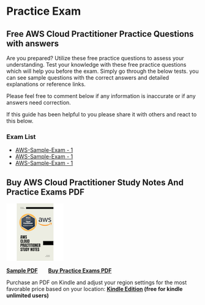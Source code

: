  # Practice Exam

## Free AWS Cloud Practitioner Practice Questions with answers

Are you prepared? Utilize these free practice questions to assess your understanding. Test your knowledge with these free practice questions which will help you before the exam. Simply go through the below tests. you can see sample questions with the correct answers and detailed explanations or reference links.

Please feel free to comment below if any information is inaccurate or if any answers need correction.

If this guide has been helpful to you please share it with others and react to this below.

### Exam List

- [AWS-Sample-Exam - 1](./AWS-Sample-Exam-1.md)
- [AWS-Sample-Exam - 1](./AWS-Sample-Exam-1.md)
- [AWS-Sample-Exam - 1](./AWS-Sample-Exam-1.md)

## Buy AWS Cloud Practitioner Study Notes And Practice Exams PDF

![Ebook_Cover](../images/Ebook_Cover.png)

**[Sample PDF](../images/AWS-Cloud-Practitioner-Practice-Exams-Sample.pdf)** &nbsp; &nbsp; &nbsp;
**[Buy Practice Exams PDF](https://www.buymeacoffee.com/kananinirav/e/174069)** &nbsp; &nbsp; &nbsp;

Purchase an PDF on Kindle and adjust your region settings for the most favorable price based on your location: **[Kindle Edition](https://a.co/d/7ERcTBI) (free for kindle unlimited users)**
